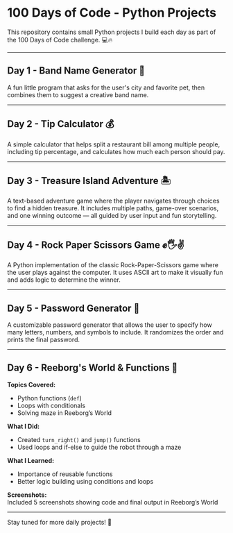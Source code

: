 # 100 Days of Code - Python Projects

This repository contains small Python projects I build each day as part of the 100 Days of Code challenge. 💻🔥

---

## Day 1 - Band Name Generator 🎸  
A fun little program that asks for the user's city and favorite pet, then combines them to suggest a creative band name.

---

## Day 2 - Tip Calculator 💰  
A simple calculator that helps split a restaurant bill among multiple people, including tip percentage, and calculates how much each person should pay.

---

## Day 3 - Treasure Island Adventure 🏝️  
A text-based adventure game where the player navigates through choices to find a hidden treasure. It includes multiple paths, game-over scenarios, and one winning outcome — all guided by user input and fun storytelling.

---

## Day 4 - Rock Paper Scissors Game ✊🖐️✌️  
A Python implementation of the classic Rock-Paper-Scissors game where the user plays against the computer. It uses ASCII art to make it visually fun and adds logic to determine the winner.

---

## Day 5 - Password Generator 🔐  
A customizable password generator that allows the user to specify how many letters, numbers, and symbols to include. It randomizes the order and prints the final password.

---

## Day 6 - Reeborg's World & Functions 🤖  
**Topics Covered:**  
- Python functions (`def`)  
- Loops with conditionals  
- Solving maze in Reeborg’s World  

**What I Did:**  
- Created `turn_right()` and `jump()` functions  
- Used loops and if-else to guide the robot through a maze  

**What I Learned:**  
- Importance of reusable functions  
- Better logic building using conditions and loops  

**Screenshots:**  
Included 5 screenshots showing code and final output in Reeborg’s World

---

Stay tuned for more daily projects! 🚀
